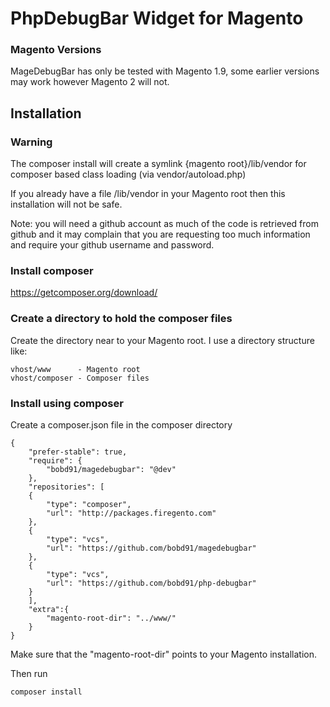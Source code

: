 PhpDebugBar Widget for Magento
==============================

### Magento Versions

MageDebugBar has only be tested with Magento 1.9, some earlier versions may work however Magento 2 will not.

Installation
------------

### Warning

The composer install will create a symlink {magento root}/lib/vendor for composer based class loading (via vendor/autoload.php)

If you already have a file /lib/vendor in your Magento root then this installation will not be safe.

Note: you will need a github account as much of the code is retrieved from github and it may complain that you are requesting too much information and require your github username and password.

### Install composer

https://getcomposer.org/download/

### Create a directory to hold the composer files

Create the directory near to your Magento root.  I use a directory structure like:

    vhost/www      - Magento root
    vhost/composer - Composer files

### Install using composer

Create a composer.json file in the composer directory

    {
        "prefer-stable": true,
        "require": {
            "bobd91/magedebugbar": "@dev"
        },
        "repositories": [
        {
            "type": "composer",
            "url": "http://packages.firegento.com"
        },
        {
            "type": "vcs",
            "url": "https://github.com/bobd91/magedebugbar"
        },
        {
            "type": "vcs",
            "url": "https://github.com/bobd91/php-debugbar"
        }
        ],
        "extra":{
            "magento-root-dir": "../www/"
        }
    }

Make sure that the "magento-root-dir" points to your Magento installation.

Then run

    composer install
